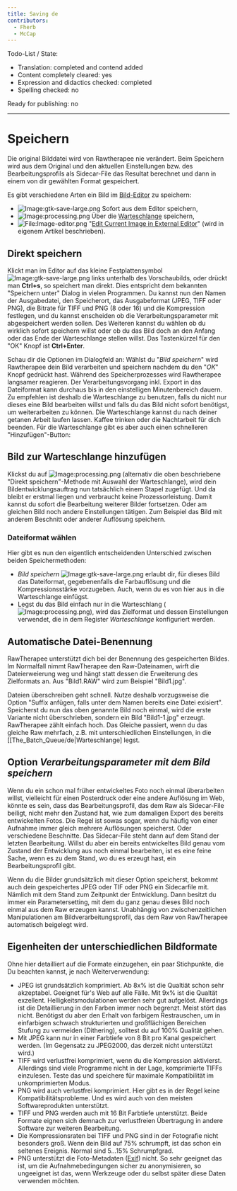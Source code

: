 ```yaml
---
title: Saving de
contributors:
  - Fherb
  - McCap
---
```


Todo-List / State:

- Translation: completed and contend added
- Content completely cleared: yes
- Expression and didactics checked: completed
- Spelling checked: no

Ready for publishing: no

------------------------------------------------------------------------

# Speichern

Die original Bilddatei wird von Rawtherapee nie verändert. Beim
Speichern wird aus dem Original und den aktuellen Einstellungen bzw. des
Bearbeitungsprofils als Sidecar-File das Resultat berechnet und dann in
einem von dir gewählten Format gespeichert.

Es gibt verschiedene Arten ein Bild im
[Bild-Editor](The_Image_Editor_Tab/de.md) zu speichern:

- ![Image:gtk-save-large.png](gtk-save-large.png "Image:gtk-save-large.png")
  Sofort aus dem Editor speichern,
- ![Image:processing.png](processing.png "Image:processing.png") Über
  die [Warteschlange](The_Batch_Queue/de.md) speichern,
- ![<File:Image-editor.png>](Image-editor.png "File:Image-editor.png")
  "[Edit Current Image in External
  Editor](Edit_Current_Image_in_External_Editor.md)" (wird in
  eigenem Artikel beschrieben).

## Direkt speichern

Klickt man im Editor auf das kleine Festplattensymbol
![Image:gtk-save-large.png](gtk-save-large.png "Image:gtk-save-large.png")
links unterhalb des Vorschaubilds, oder drückt man **Ctrl+s**, so
speichert man direkt. Dies entspricht dem bekannten "Speichern unter"
Dialog in vielen Programmen. Du kannst nun den Namen der Ausgabedatei,
den Speicherort, das Ausgabeformat (JPEG, TIFF oder PNG), die Bitrate
für TIFF und PNG (8 oder 16) und die Kompression festlegen, und du
kannst enscheiden ob die Verarbeitungsparameter mit abgespeichert werden
sollen. Des Weiteren kannst du wählen ob du wirklich sofort speichern
willst oder ob du das Bild doch an den Anfang oder das Ende der
Warteschlange stellen willst. Das Tastenkürzel für den "OK" Knopf ist
**Ctrl+Enter**.

Schau dir die Optionen im Dialogfeld an: Wählst du "*Bild speichern*"
wird Rawtherapee dein Bild verarbeiten und speichern nachdem du den
"*OK*" Knopf gedrückt hast. Während des Speicherprozesses wird
Rawtherapee langsamer reagieren. Der Verarbeitungsvorgang inkl. Export
in das Dateiformat kann durchaus bis in den einstelligen Minutenbereich
dauern. Zu empfehlen ist deshalb die Warteschlange zu benutzen, falls du
nicht nur dieses eine Bild bearbeiten willst und falls du das Bild nicht
sofort benötigst, um weiterarbeiten zu können. Die Warteschlange kannst
du nach deiner getanen Arbeit laufen lassen. Kaffee trinken oder die
Nachtarbeit für dich beenden. Für die Warteschlange gibt es aber auch
einen schnelleren "Hinzufügen"-Button:

## Bild zur Warteschlange hinzufügen

Klickst du auf
![Image:processing.png](processing.png "Image:processing.png")
(alternativ die oben beschriebene "Direkt speichern"-Methode mit Auswahl
der Warteschlange), wird dein Bildentwicklungsauftrag nun tatsächlich
einem Stapel zugefügt. Und da bleibt er erstmal liegen und verbraucht
keine Prozessorleistung. Damit kannst du sofort die Bearbeitung weiterer
Bilder fortsetzen. Oder am gleichen Bild noch andere Einstellungen
tätigen. Zum Beispiel das Bild mit anderem Beschnitt oder anderer
Auflösung speichern.

### Dateiformat wählen

Hier gibt es nun den eigentlich entscheidenden Unterschied zwischen
beiden Speichermethoden:

- *Bild speichern*
  ![Image:gtk-save-large.png](gtk-save-large.png "Image:gtk-save-large.png")
  erlaubt dir, für dieses Bild das Dateiformat, gegebenenfalls die
  Farbauflösung und die Kompressionsstärke vorzugeben. Auch, wenn du es
  von hier aus in die Warteschlange einfügst.
- Legst du das Bild einfach nur in die Warteschlang
  (![Image:processing.png](processing.png "Image:processing.png")), wird
  das Zielformat und dessen Einstellungen verwendet, die in dem Register
  *Warteschlange* konfiguriert werden.

## Automatische Datei-Benennung

RawTherapee unterstützt dich bei der Benennung des gespeicherten Bildes.
Im Normalfall nimmt RawTherapee den Raw-Dateinamen, wirft die
Dateierweierung weg und hängt statt dessen die Erweiterung des
Zielformats an. Aus "Bild1.RAW" wird zum Beispiel "Bild1.jpg".

Dateien überschreiben geht schnell. Nutze deshalb vorzugsweise die
Option "Suffix anfügen, falls unter dem Namen bereits eine Datei
exisiert". Speicherst du nun das oben genannte Bild noch einmal, wird
die erste Variante nicht überschrieben, sondern ein Bild "Bild1-1.jpg"
erzeugt. RawTherapee zählt einfach hoch. Das Gleiche passiert, wenn du
das gleiche Raw mehrfach, z.B. mit unterschiedlichen Einstellungen, in
die \[\[The_Batch_Queue/de\|Warteschlange\] legst.

## Option *Verarbeitungsparameter mit dem Bild speichern*

Wenn du ein schon mal früher entwickeltes Foto noch einmal überarbeiten
willst, vielleicht für einen Posterdruck oder eine andere Auflösung im
Web, könnte es sein, dass das Bearbeitungsprofil, das dem Raw als
Sidecar-File beiligt, nicht mehr den Zustand hat, wie zum damaligen
Export des bereits entwickelten Fotos. Die Regel ist sowas sogar, wenn
du häufig von einer Aufnahme immer gleich mehrere Auflösungen
speicherst. Oder verschiedene Beschnitte. Das Sidecar-File steht dann
auf dem Stand der letzten Bearbeitung. Willst du aber ein bereits
entwickeltes Bild genau vom Zustand der Entwicklung aus noch einmal
bearbeiten, ist es eine feine Sache, wenn es zu dem Stand, wo du es
erzeugt hast, ein Bearbeitungsprofil gibt.

Wenn du die Bilder grundsätzlich mit dieser Option speicherst, bekommt
auch dein gespeichertes JPEG oder TIF oder PNG ein Sidecarfile mit.
Nämlich mit dem Stand zum Zeitpunkt der Entwicklung. Dann besitzt du
immer ein Parametersetting, mit dem du ganz genau dieses Bild noch
einmal aus dem Raw erzeugen kannst. Unabhängig von zwischenzeitlichen
Manipulationen am Bildverarbeitungsprofil, das dem Raw von RawTherapee
automatisch beigelegt wird.

## Eigenheiten der unterschiedlichen Bildformate

Ohne hier detailliert auf die Formate einzugehen, ein paar Stichpunkte,
die Du beachten kannst, je nach Weiterverwendung:

- JPEG ist grundsätzlich komprimiert. Ab 8x% ist die Qualtiät schon sehr
  akzeptabel. Geeignet für's Web auf alle Fälle. Mit 9x% ist die Qualtät
  exzellent. Helligkeitsmodulationen werden sehr gut aufgelöst.
  Allerdings ist die Detaillierung in den Farben immer noch begrenzt.
  Meist stört das nicht. Benötigst du aber den Erhalt von farbigem
  Restrauschen, um in einfarbigen schwach strukturierten und
  großflächigen Bereichen Stufung zu vermeiden (Dithering), solltest du
  auf 100% Qualität gehen.
- Mit JPEG kann nur in einer Farbtiefe von 8 Bit pro Kanal gespeichert
  werden. (Im Gegensatz zu JPEG2000, das derzeit nicht unterstützt
  wird.)
- TIFF wird verlustfrei komprimiert, wenn du die Kompression aktivierst.
  Allerdings sind viele Programme nicht in der Lage, komprimierte TIFFs
  einzulesen. Teste das und speichere für maximale Kompatibilität im
  unkomprimierten Modus.
- PNG wird auch verlustfrei komprimiert. Hier gibt es in der Regel keine
  Kompatibilitätsprobleme. Und es wird auch von den meisten
  Softwareprodukten unterstützt.
- TIFF und PNG werden auch mit 16 Bit Farbtiefe unterstützt. Beide
  Formate eignen sich demnach zur verlustfreien Übertragung in andere
  Software zur weiteren Bearbeitung.
- Die Kompressionsraten bei TIFF und PNG sind in der Fotografie nicht
  besonders groß. Wenn dein Bild auf 75% schrumpft, ist das schon ein
  seltenes Ereignis. Normal sind 5...15% Schrumpfgrad.
- PNG unterstützt die Foto-Metadaten
  ([Exif](https://de.wikipedia.org/wiki/Exchangeable_Image_File_Format))
  nicht. So sehr geeignet das ist, um die Aufnahmebedingungen sicher zu
  anonymisieren, so ungeeignet ist das, wenn Werkzeuge oder du selbst
  später diese Daten verwenden möchten.
